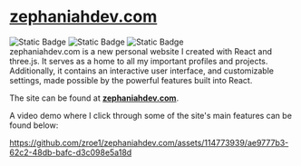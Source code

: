 # <a href="https://zephaniahdev.com/">zephaniahdev.com</a>

![Static Badge](https://img.shields.io/badge/Build-passing-brightgreen) ![Static Badge](https://img.shields.io/badge/Frontend-React-blue) ![Static Badge](https://img.shields.io/badge/Animations-three.js-black)  
zephaniahdev.com is a new personal website I created with React and three.js. It serves as a home to all my important profiles and projects. Additionally, it contains an interactive user interface, and customizable settings, made possible by the powerful features built into React.

The site can be found at <b><a href="https://zephaniahdev.com/">zephaniahdev.com</a></b>.

A video demo where I click through some of the site's main features can be found below:

https://github.com/zroe1/zephaniahdev.com/assets/114773939/ae9777b3-62c2-48db-bafc-d3c098e5a18d

